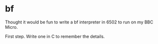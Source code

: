 # bf

Thought it would be fun to write a bf interpreter in 6502 to run on my BBC Micro.

First step. Write one in C to remember the details.
